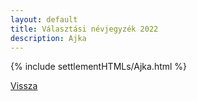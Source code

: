```yaml
---
layout: default
title: Választási névjegyzék 2022
description: Ajka
---
```


{% include settlementHTMLs/Ajka.html %}

[Vissza](../)